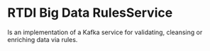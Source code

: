 # RTDI Big Data RulesService

Is an implementation of a Kafka service for validating, cleansing or enriching data via rules.